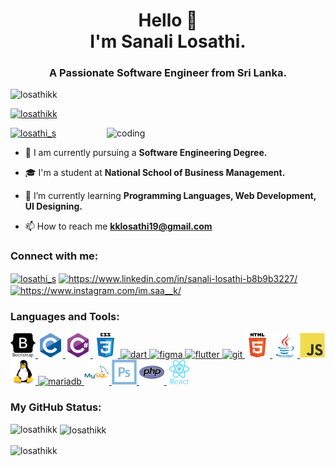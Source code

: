 <h1 align="center"> Hello 👋<br> I'm Sanali Losathi. </h1>
<h3 align="center">A Passionate Software Engineer from Sri Lanka.</h3>

<p align="left"> <img src="https://komarev.com/ghpvc/?username=losathikk&label=Profile%20views&color=0e75b6&style=flat" alt="losathikk" /> </p>

<p align="left"> <a href="https://github.com/ryo-ma/github-profile-trophy"><img src="https://github-profile-trophy.vercel.app/?username=losathikk" alt="losathikk" /></a> </p>

<img align="right" alt="coding" width="350" src="https://media.tenor.com/S59bPkT0pqcAAAAC/programming.gif)">

<p align="left"> <a href="https://twitter.com/losathi_s" target="blank"><img src="https://img.shields.io/twitter/follow/losathi_s?logo=twitter&style=for-the-badge" alt="losathi_s" /></a> </p>

- 🔭 I am currently pursuing a **Software Engineering Degree.**

- 🎓 I'm a student at **National School of Business Management.**

- 🌱 I’m currently learning **Programming Languages, Web Development, UI Designing.**

- 📫 How to reach me **kklosathi19@gmail.com**

<h3 align="left"> <strong>Connect with me:</strong> </h3>
<p align="left">
<a href="https://twitter.com/losathi_s" target="blank"><img align="center" src="https://raw.githubusercontent.com/rahuldkjain/github-profile-readme-generator/master/src/images/icons/Social/twitter.svg" alt="losathi_s" height="30" width="40" /></a>
<a href="https://linkedin.com/in/https://www.linkedin.com/in/sanali-losathi-b8b9b3227/" target="blank"><img align="center" src="https://raw.githubusercontent.com/rahuldkjain/github-profile-readme-generator/master/src/images/icons/Social/linked-in-alt.svg" alt="https://www.linkedin.com/in/sanali-losathi-b8b9b3227/" height="30" width="40" /></a>
<a href="https://instagram.com/https://www.instagram.com/im.saa__k/" target="blank"><img align="center" src="https://raw.githubusercontent.com/rahuldkjain/github-profile-readme-generator/master/src/images/icons/Social/instagram.svg" alt="https://www.instagram.com/im.saa__k/" height="30" width="40" /></a>
</p>

<h3 align="left"> <strong>Languages and Tools:</strong></h3>
<p align="left"> <a href="https://getbootstrap.com" target="_blank" rel="noreferrer"> <img src="https://raw.githubusercontent.com/devicons/devicon/master/icons/bootstrap/bootstrap-plain-wordmark.svg" alt="bootstrap" width="40" height="40"/> </a> <a href="https://www.cprogramming.com/" target="_blank" rel="noreferrer"> <img src="https://raw.githubusercontent.com/devicons/devicon/master/icons/c/c-original.svg" alt="c" width="40" height="40"/> </a> <a href="https://www.w3schools.com/cs/" target="_blank" rel="noreferrer"> <img src="https://raw.githubusercontent.com/devicons/devicon/master/icons/csharp/csharp-original.svg" alt="csharp" width="40" height="40"/> </a> <a href="https://www.w3schools.com/css/" target="_blank" rel="noreferrer"> <img src="https://raw.githubusercontent.com/devicons/devicon/master/icons/css3/css3-original-wordmark.svg" alt="css3" width="40" height="40"/> </a> <a href="https://dart.dev" target="_blank" rel="noreferrer"> <img src="https://www.vectorlogo.zone/logos/dartlang/dartlang-icon.svg" alt="dart" width="40" height="40"/> </a> <a href="https://www.figma.com/" target="_blank" rel="noreferrer"> <img src="https://www.vectorlogo.zone/logos/figma/figma-icon.svg" alt="figma" width="40" height="40"/> </a> <a href="https://flutter.dev" target="_blank" rel="noreferrer"> <img src="https://www.vectorlogo.zone/logos/flutterio/flutterio-icon.svg" alt="flutter" width="40" height="40"/> </a> <a href="https://git-scm.com/" target="_blank" rel="noreferrer"> <img src="https://www.vectorlogo.zone/logos/git-scm/git-scm-icon.svg" alt="git" width="40" height="40"/> </a> <a href="https://www.w3.org/html/" target="_blank" rel="noreferrer"> <img src="https://raw.githubusercontent.com/devicons/devicon/master/icons/html5/html5-original-wordmark.svg" alt="html5" width="40" height="40"/> </a> <a href="https://www.java.com" target="_blank" rel="noreferrer"> <img src="https://raw.githubusercontent.com/devicons/devicon/master/icons/java/java-original.svg" alt="java" width="40" height="40"/> </a> <a href="https://developer.mozilla.org/en-US/docs/Web/JavaScript" target="_blank" rel="noreferrer"> <img src="https://raw.githubusercontent.com/devicons/devicon/master/icons/javascript/javascript-original.svg" alt="javascript" width="40" height="40"/> </a> <a href="https://www.linux.org/" target="_blank" rel="noreferrer"> <img src="https://raw.githubusercontent.com/devicons/devicon/master/icons/linux/linux-original.svg" alt="linux" width="40" height="40"/> </a> <a href="https://mariadb.org/" target="_blank" rel="noreferrer"> <img src="https://www.vectorlogo.zone/logos/mariadb/mariadb-icon.svg" alt="mariadb" width="40" height="40"/> </a> <a href="https://www.mysql.com/" target="_blank" rel="noreferrer"> <img src="https://raw.githubusercontent.com/devicons/devicon/master/icons/mysql/mysql-original-wordmark.svg" alt="mysql" width="40" height="40"/> </a> <a href="https://www.photoshop.com/en" target="_blank" rel="noreferrer"> <img src="https://raw.githubusercontent.com/devicons/devicon/master/icons/photoshop/photoshop-line.svg" alt="photoshop" width="40" height="40"/> </a> <a href="https://www.php.net" target="_blank" rel="noreferrer"> <img src="https://raw.githubusercontent.com/devicons/devicon/master/icons/php/php-original.svg" alt="php" width="40" height="40"/> </a> <a href="https://reactjs.org/" target="_blank" rel="noreferrer"> <img src="https://raw.githubusercontent.com/devicons/devicon/master/icons/react/react-original-wordmark.svg" alt="react" width="40" height="40"/> </a> </p>

<h3 align="left">My GitHub Status:</h3>

<p><img align="left" src="https://github-readme-stats.vercel.app/api/top-langs?username=losathikk&show_icons=true&locale=en&layout=compact" alt="losathikk" /></p>

<p>&nbsp;<img align="center" src="https://github-readme-stats.vercel.app/api?username=losathikk&show_icons=true&locale=en" alt="losathikk" /></p>

<p><img align="center" src="https://github-readme-streak-stats.herokuapp.com/?user=losathikk&" alt="losathikk" /></p>
